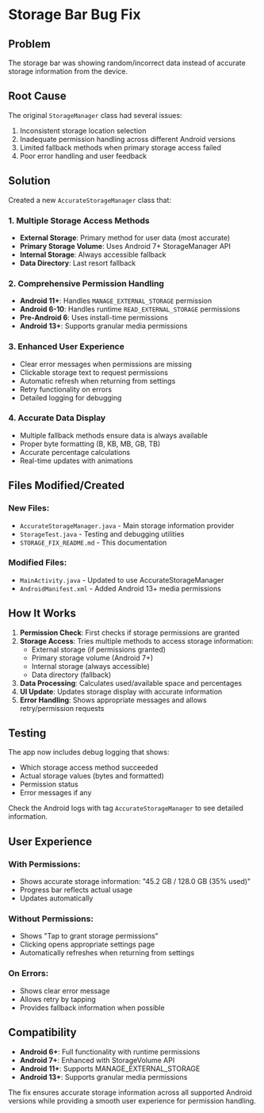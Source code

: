 # Storage Bar Bug Fix

## Problem
The storage bar was showing random/incorrect data instead of accurate storage information from the device.

## Root Cause
The original `StorageManager` class had several issues:
1. Inconsistent storage location selection
2. Inadequate permission handling across different Android versions
3. Limited fallback methods when primary storage access failed
4. Poor error handling and user feedback

## Solution
Created a new `AccurateStorageManager` class that:

### 1. Multiple Storage Access Methods
- **External Storage**: Primary method for user data (most accurate)
- **Primary Storage Volume**: Uses Android 7+ StorageManager API
- **Internal Storage**: Always accessible fallback
- **Data Directory**: Last resort fallback

### 2. Comprehensive Permission Handling
- **Android 11+**: Handles `MANAGE_EXTERNAL_STORAGE` permission
- **Android 6-10**: Handles runtime `READ_EXTERNAL_STORAGE` permissions
- **Pre-Android 6**: Uses install-time permissions
- **Android 13+**: Supports granular media permissions

### 3. Enhanced User Experience
- Clear error messages when permissions are missing
- Clickable storage text to request permissions
- Automatic refresh when returning from settings
- Retry functionality on errors
- Detailed logging for debugging

### 4. Accurate Data Display
- Multiple fallback methods ensure data is always available
- Proper byte formatting (B, KB, MB, GB, TB)
- Accurate percentage calculations
- Real-time updates with animations

## Files Modified/Created

### New Files:
- `AccurateStorageManager.java` - Main storage information provider
- `StorageTest.java` - Testing and debugging utilities
- `STORAGE_FIX_README.md` - This documentation

### Modified Files:
- `MainActivity.java` - Updated to use AccurateStorageManager
- `AndroidManifest.xml` - Added Android 13+ media permissions

## How It Works

1. **Permission Check**: First checks if storage permissions are granted
2. **Storage Access**: Tries multiple methods to access storage information:
   - External storage (if permissions granted)
   - Primary storage volume (Android 7+)
   - Internal storage (always accessible)
   - Data directory (fallback)
3. **Data Processing**: Calculates used/available space and percentages
4. **UI Update**: Updates storage display with accurate information
5. **Error Handling**: Shows appropriate messages and allows retry/permission requests

## Testing

The app now includes debug logging that shows:
- Which storage access method succeeded
- Actual storage values (bytes and formatted)
- Permission status
- Error messages if any

Check the Android logs with tag `AccurateStorageManager` to see detailed information.

## User Experience

### With Permissions:
- Shows accurate storage information: "45.2 GB / 128.0 GB (35% used)"
- Progress bar reflects actual usage
- Updates automatically

### Without Permissions:
- Shows "Tap to grant storage permissions"
- Clicking opens appropriate settings page
- Automatically refreshes when returning from settings

### On Errors:
- Shows clear error message
- Allows retry by tapping
- Provides fallback information when possible

## Compatibility

- **Android 6+**: Full functionality with runtime permissions
- **Android 7+**: Enhanced with StorageVolume API
- **Android 11+**: Supports MANAGE_EXTERNAL_STORAGE
- **Android 13+**: Supports granular media permissions

The fix ensures accurate storage information across all supported Android versions while providing a smooth user experience for permission handling.